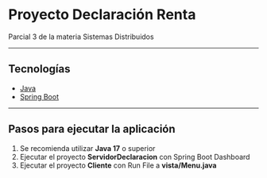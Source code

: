 # Proyecto Declaración Renta
Parcial 3 de la materia Sistemas Distribuidos

---

## Tecnologías

- [Java](https://www.java.com/)
- [Spring Boot](https://spring.io/projects/spring-boot)

---

## Pasos para ejecutar la aplicación

1. Se recomienda utilizar **Java 17** o superior
2. Ejecutar el proyecto **ServidorDeclaracion** con Spring Boot Dashboard 
3. Ejecutar el proyecto **Cliente** con Run File a **vista/Menu.java**
